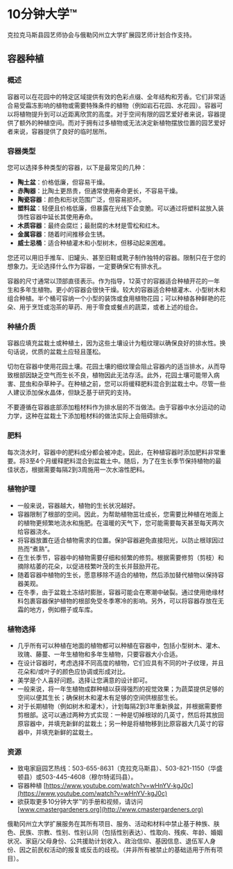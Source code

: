 # 10分钟大学™

克拉克马斯县园艺师协会与俄勒冈州立大学扩展园艺师计划合作支持。

## 容器种植

### 概述

容器可以在花园中的特定区域提供有效的色彩点缀、全年结构和芳香。它们非常适合易受霜冻影响的植物或需要特殊条件的植物（例如岩石花园、水花园）。容器可以将植物提升到可以近距离欣赏的高度。对于空间有限的园艺爱好者来说，容器提供了额外的种植空间。而对于拥有过多植物或无法决定新植物摆放位置的园艺爱好者来说，容器提供了良好的临时居所。

### 容器类型

您可以选择多种类型的容器，以下是最常见的几种：

- **陶土盆**：价格低廉，但容易干燥。
- **赤陶器**：比陶土更昂贵，但通常使用寿命更长，不容易干燥。
- **陶瓷容器**：颜色和形状范围广泛，但容易损坏。
- **塑料盆**：轻便且价格低廉，但暴露在光线下会变脆。可以通过将塑料盆放入装饰性容器中延长其使用寿命。
- **木质容器**：最终会腐烂；最耐腐的木材是雪松和红木。
- **金属容器**：随着时间推移会生锈。
- **威士忌桶**：适合种植灌木和小型树木，但移动起来困难。

您还可以用旧手推车、旧罐头、甚至旧鞋或靴子制作独特的容器。限制只在于您的想象力。无论选择什么作为容器，一定要确保它有排水孔。

容器的尺寸通常以顶部直径表示。作为指导，12英寸的容器适合种植开花的一年生和多年生植物。更小的容器会很快干燥。较大的容器适合种植灌木、小型树木和组合种植。半个桶可容纳一个小型的装饰或食用植物花园；可以种植各种鲜艳的花朵、用于烹饪或泡茶的草药、用于零食或餐点的蔬菜，或者上述的组合。

### 种植介质

容器应填充盆栽土或种植土，因为这些土壤设计为粗纹理以确保良好的排水性。换句话说，优质的盆栽土应轻且蓬松。

切勿在容器中使用花园土壤。花园土壤的细纹理会阻止容器内的适当排水，从而导致根部因缺乏空气而生长不良，植物因此无法存活。此外，花园土壤可能带入病害、昆虫和杂草种子。在种植之前，您可以将缓释肥料混合到盆栽土中。尽管一些人建议添加保水晶体，但缺乏基于研究的支持。

不要遵循在容器底部添加粗材料作为排水层的不当做法。由于容器中水分运动的动力学，这种在盆栽土下添加粗材料的做法实际上会阻碍排水。

### 肥料

每次浇水时，容器中的肥料成分都会被冲走。因此，在种植容器时添加肥料非常重要。将3至4个月缓释肥料混合到盆栽土中。随后，为了在生长季节保持植物的最佳状态，根据需要每隔2到3周施用一次水溶性肥料。

### 植物护理

- 一般来说，容器越大，植物的生长状况越好。
- 容器限制了根部的空间。因此，为帮助植物茁壮成长，您需要比种植在地面上的植物更频繁地浇水和施肥。在温暖的天气下，您可能需要每天甚至每天两次给容器浇水。
- 将容器放置在适合植物需求的位置。保护容器避免直接阳光，以防止根球因过热而“煮熟”。
- 在生长季节，容器中的植物需要仔细和频繁的修剪。根据需要修剪（剪枝）和摘除枯萎的花朵，以促进枝繁叶茂的生长并鼓励开花。
- 随着容器中植物的生长，愿意移除不适合的植物，然后添加替代植物以保持容器美观。
- 在冬季，由于盆栽土冻结时膨胀，容器可能会在寒潮中破裂。通过使用绝缘材料包裹容器保护植物的根部免受冬季寒冷的影响。另外，可以将容器存放在无霜的地方，例如棚子或车库。

### 植物选择

- 几乎所有可以种植在地面的植物都可以种植在容器中，包括小型树木、灌木、玫瑰、藤蔓、一年生植物和多年生植物，只要容器大小合适。
- 在设计容器时，考虑选择不同高度的植物，它们应具有不同的叶子纹理，并且花朵和/或叶子的颜色应协调或形成对比。
- 美学是个人喜好问题。选择让您满意的设计即可。
- 一般来说，将一年生植物成群种植以获得强烈的视觉效果；为蔬菜提供足够的空间以便其生长；确保树木和灌木有足够的空间供根部生长。
- 对于长期植物（例如树木和灌木），计划每隔2到3年重新换盆，并根据需要修剪根部。这可以通过两种方式实现：一种是切掉根球的几英寸，然后将其放回原容器中，并填充新鲜的盆栽土；另一种是将植物移到比原容器大几英寸的容器中，并填充新鲜的盆栽土。

### 资源

- 致电家庭园艺热线：503-655-8631（克拉克马斯县）、503-821-1150（华盛顿县）或503-445-4608（穆尔特诺玛县）。
- 容器种植 [https://www.youtube.com/watch?v=wHnYV-kgJ0c](https://www.youtube.com/watch?v=wHnYV-kgJ0c)
- 欲获取更多10分钟大学™的手册和视频，请访问 [www.cmastergardeners.org](http://www.cmastergardeners.org)

俄勒冈州立大学扩展服务在其所有项目、服务、活动和材料中禁止基于种族、肤色、民族、宗教、性别、性别认同（包括性别表达）、性取向、残疾、年龄、婚姻状况、家庭/父母身份、公共援助计划收入、政治信仰、基因信息、退伍军人身份、因之前民权活动的报复或反击的歧视。（并非所有被禁止的基础适用于所有项目）。